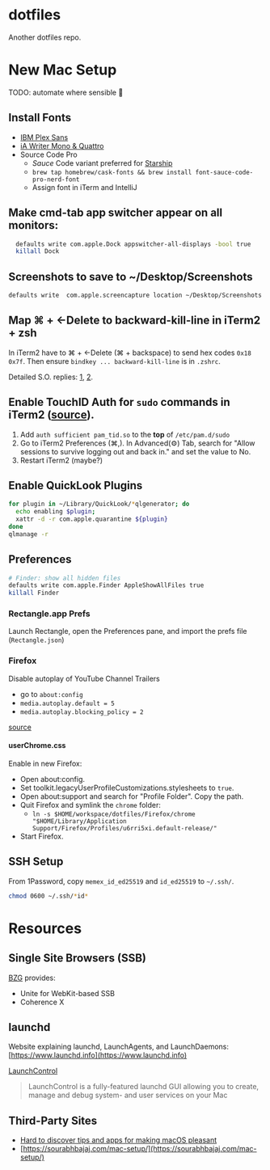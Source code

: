# dotfiles

Another dotfiles repo.


# New Mac Setup

TODO: automate where sensible 🤖

## Install Fonts
- [IBM Plex Sans](https://fonts.google.com/specimen/IBM+Plex+Sans)
- [iA Writer Mono & Quattro](https://github.com/iaolo/iA-Fonts)
- Source Code Pro
  - *Sauce* Code variant preferred for [Starship](https://starship.rs/)
  - `brew tap homebrew/cask-fonts && brew install font-sauce-code-pro-nerd-font`
  - Assign font in iTerm and IntelliJ


## Make cmd-tab app switcher appear on all monitors:
```sh
  defaults write com.apple.Dock appswitcher-all-displays -bool true
  killall Dock
```


## Screenshots to save to ~/Desktop/Screenshots
```sh
defaults write  com.apple.screencapture location ~/Desktop/Screenshots
```


## Map ⌘ + ←Delete to backward-kill-line in iTerm2 + zsh
In iTerm2 have to ⌘ + ←Delete (⌘ + backspace) to send hex codes `0x18 0x7f`. Then ensure `bindkey ... backward-kill-line` is in `.zshrc`.

Detailed S.O. replies: [1](https://stackoverflow.com/a/32340345), [2](https://stackoverflow.com/questions/6205157/how-to-set-keyboard-shortcuts-to-jump-to-beginning-end-of-line/29403520#29403520).


## Enable TouchID Auth for `sudo` commands in iTerm2 ([source](https://antkowiak.it/en/mac-os-en/enable-touchid-for-sudo-in-iterm-2/)).
  1. Add `auth sufficient pam_tid.so` to the **top** of `/etc/pam.d/sudo`
  1. Go to iTerm2 Preferences (⌘,). In Advanced(⚙) Tab, search for "Allow sessions to survive logging out and back in." and set the value to No.
  1. Restart iTerm2 (maybe?)


## Enable QuickLook Plugins

```sh
for plugin in ~/Library/QuickLook/*qlgenerator; do
  echo enabling $plugin;
  xattr -d -r com.apple.quarantine ${plugin}
done
qlmanage -r
```


## Preferences

```sh
# Finder: show all hidden files
defaults write com.apple.Finder AppleShowAllFiles true
killall Finder
```

### Rectangle.app Prefs
Launch Rectangle, open the Preferences pane, and import the prefs file (`Rectangle.json`)

### Firefox

Disable autoplay of YouTube Channel Trailers
- go to `about:config`
- `media.autoplay.default = 5`
- `media.autoplay.blocking_policy = 2`

[source](https://www.reddit.com/r/firefox/comments/hohrym/autoplay_settings_changed_blocking_seems_much/)

#### userChrome.css

Enable in new Firefox:
- Open about:config.
- Set toolkit.legacyUserProfileCustomizations.stylesheets to `true`.
- Open about:support and search for "Profile Folder". Copy the path.
- Quit Firefox and symlink the `chrome` folder:
  - `ln -s $HOME/workspace/dotfiles/Firefox/chrome "$HOME/Library/Application Support/Firefox/Profiles/u6rri5xi.default-release/"`
- Start Firefox.

## SSH Setup
From 1Password, copy `memex_id_ed25519` and `id_ed25519` to `~/.ssh/`.

```sh
chmod 0600 ~/.ssh/*id*
```


# Resources

## Single Site Browsers (SSB)

[BZG](https://www.bzgapps.com) provides:
- Unite for WebKit-based SSB
- Coherence X

## launchd

Website explaining launchd, LaunchAgents, and LaunchDaemons: [https://www.launchd.info](https://www.launchd.info)

[LaunchControl](https://www.soma-zone.com/LaunchControl/)
> LaunchControl is a fully-featured launchd GUI allowing you to create, manage and debug system- and user services on your Mac


## Third-Party Sites

- [Hard to discover tips and apps for making macOS pleasant](https://thume.ca/2020/09/04/macos-tips/)
- [https://sourabhbajaj.com/mac-setup/](https://sourabhbajaj.com/mac-setup/)
